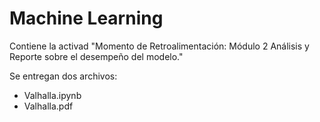 # Machine Learning

Contiene la activad "Momento de Retroalimentación: Módulo 2 Análisis y Reporte sobre el desempeño del modelo."

Se entregan dos archivos:
- Valhalla.ipynb
- Valhalla.pdf
